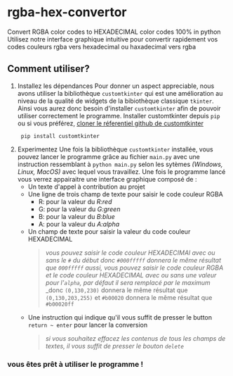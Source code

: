 # rgba-hex-convertor
Convert RGBA color codes to HEXADECIMAL color codes 100% in python
Utilisez notre interface graphique intuitive pour convertir rapidement vos codes couleurs rgba vers hexadecimal ou haxadecimal vers rgba

## Comment utiliser?
1. Installez les dépendances
   Pour donner un aspect appreciable, nous avons utiliser la bibliothèque `customtkinter` qui est une amélioration au niveau de la qualité de widgets de la bibiothèque classique `tkinter`. Ainsi vous aurez donc besoin d'installer `customtkinter` afin de pouvoir utiliser correctement le programme.
  Installer customtkinter depuis `pip` ou si vous préférez, [cloner le réferentiel github de customtkinter](https://github.com/Gaetan26)
   ```
    pip install customtkinter
    ```
2. Experimentez 
   Une fois la bibliothèque `customtkinter` installée, vous pouvez lancer le programme grâce au fichier `main.py` avec une instruction ressemblant à `python main.py` selon les sytèmes _(Windows, Linux, MacOS)_ avec lequel vous travaillez.
   Une fois le programme lancé vous verrez appairaitre une interface graphique composé de :
   * Un texte d'appel à contribution au projet
   * Une ligne de trois champ de texte pour saisir le code couleur RGBA
      * R: pour la valeur du _R:red_
      * G: pour la valeur du _G:green_
      * B: pour la valeur du _B:blue_
      * A: pour la valeur du _A:alpha_
   * Un champ de texte pour saisir la valeur du code couleur HEXADECIMAL
      > _vous pouvez saisir le code couleur HEXADECIMAl avec ou sans le `#` du début_
      > _donc `#000fffff` donnera le même résultat que `000fffff`_
      > _aussi, vous pouvez saisir le code couleur RGBA et le code couleur HEXADECIMAL avec ou sans une valeur pour l'`alpha`, par défaut il sera remplacé par le maximum_
      > _donc `(0,130,230)` donnera le même résultat que `(0,130,203,255)` et `#b00020` donnera le même résultat que `#b00020ff`
   * Une instruction qui indique qu'il vous suffit de presser le button `return ~ enter` pour lancer la conversion
      > _si vous souhaitez effacez les contenus de tous les champs de textes, il vous suffit de presser le bouton `delete`_

### vous êtes prêt à utiliser le programme !
